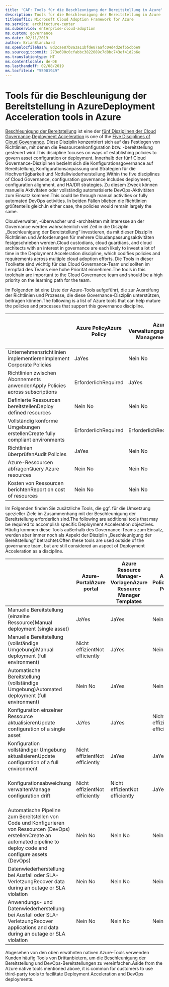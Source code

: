 ```yaml
---
title: 'CAF: Tools für die Beschleunigung der Bereitstellung in Azure'
description: Tools für die Beschleunigung der Bereitstellung in Azure
titleSuffix: Microsoft Cloud Adoption Framework for Azure
ms.service: architecture-center
ms.subservice: enterprise-cloud-adoption
ms.custom: governance
ms.date: 02/11/2019
author: BrianBlanchard
ms.openlocfilehash: 8d2cae87b8a3a11bfde87aafc04d4d2ef55cbbe9
ms.sourcegitcommit: 273e690c0cfabbc3822089c7d8bc743ef41d2b6e
ms.translationtype: HT
ms.contentlocale: de-DE
ms.lasthandoff: 02/08/2019
ms.locfileid: "55901949"
---
```

# <a name="deployment-acceleration-tools-in-azure"></a><span data-ttu-id="a6879-103">Tools für die Beschleunigung der Bereitstellung in Azure</span><span class="sxs-lookup"><span data-stu-id="a6879-103">Deployment Acceleration tools in Azure</span></span>

<span data-ttu-id="a6879-104">[Beschleunigung der Bereitstellung](overview.md) ist eine der [fünf Disziplinen der Cloud Governance](../governance-disciplines.md).</span><span class="sxs-lookup"><span data-stu-id="a6879-104">[Deployment Acceleration](overview.md) is one of the [Five Disciplines of Cloud Governance](../governance-disciplines.md).</span></span> <span data-ttu-id="a6879-105">Diese Disziplin konzentriert sich auf das Festlegen von Richtlinien, mit denen die Ressourcenkonfiguration bzw. -bereitstellung gesteuert wird.</span><span class="sxs-lookup"><span data-stu-id="a6879-105">This discipline focuses on ways of establishing policies to govern asset configuration or deployment.</span></span> <span data-ttu-id="a6879-106">Innerhalb der fünf Cloud Governance-Disziplinen bezieht sich die Konfigurationsgovernance auf Bereitstellung, Konfigurationsanpassung und Strategien für die Hochverfügbarkeit und Notfallwiederherstellung.</span><span class="sxs-lookup"><span data-stu-id="a6879-106">Within the five disciplines of Cloud Governance, configuration governance includes deployment, configuration alignment, and HA/DR strategies.</span></span> <span data-ttu-id="a6879-107">Zu diesem Zweck können manuelle Aktivitäten oder vollständig automatisierte DevOps-Aktivitäten zum Einsatz kommen.</span><span class="sxs-lookup"><span data-stu-id="a6879-107">This could be through manual activities or fully automated DevOps activities.</span></span> <span data-ttu-id="a6879-108">In beiden Fällen blieben die Richtlinien größtenteils gleich.</span><span class="sxs-lookup"><span data-stu-id="a6879-108">In either case, the policies would remain largely the same.</span></span>

<span data-ttu-id="a6879-109">Cloudverwalter, -überwacher und -architekten mit Interesse an der Governance werden wahrscheinlich viel Zeit in die Disziplin „Beschleunigung der Bereitstellung“ investieren, da mit dieser Disziplin Richtlinien und Anforderungen für mehrere Cloudanpassungsaktivitäten festgeschrieben werden.</span><span class="sxs-lookup"><span data-stu-id="a6879-109">Cloud custodians, cloud guardians, and cloud architects with an interest in governance are each likely to invest a lot of time in the Deployment Acceleration discipline, which codifies policies and requirements across multiple cloud adoption efforts.</span></span> <span data-ttu-id="a6879-110">Die Tools in dieser Toolkette sind wichtig für das Cloud Governance-Team und sollten im Lernpfad des Teams eine hohe Priorität einnehmen.</span><span class="sxs-lookup"><span data-stu-id="a6879-110">The tools in this toolchain are important to the Cloud Governance team and should be a high priority on the learning path for the team.</span></span>

<span data-ttu-id="a6879-111">Im Folgenden ist eine Liste der Azure-Tools aufgeführt, die zur Ausreifung der Richtlinien und Prozesse, die diese Governance-Disziplin unterstützen, beitragen können.</span><span class="sxs-lookup"><span data-stu-id="a6879-111">The following is a list of Azure tools that can help mature the policies and processes that support this governance discipline.</span></span>

|  |<span data-ttu-id="a6879-112">Azure Policy</span><span class="sxs-lookup"><span data-stu-id="a6879-112">Azure Policy</span></span>  |<span data-ttu-id="a6879-113">Azure-Verwaltungsgruppen</span><span class="sxs-lookup"><span data-stu-id="a6879-113">Azure Management Groups</span></span>  |<span data-ttu-id="a6879-114">Azure Resource Manager-Vorlagen</span><span class="sxs-lookup"><span data-stu-id="a6879-114">Azure Resource Manager Templates</span></span>  |<span data-ttu-id="a6879-115">Azure Blueprint</span><span class="sxs-lookup"><span data-stu-id="a6879-115">Azure Blueprints</span></span>  | <span data-ttu-id="a6879-116">Azure Resource Graph</span><span class="sxs-lookup"><span data-stu-id="a6879-116">Azure Resource Graph</span></span> | <span data-ttu-id="a6879-117">Azure Cost Management</span><span class="sxs-lookup"><span data-stu-id="a6879-117">Azure Cost Management</span></span> |
|---------|---------|---------|---------|---------|---------|---------|
|<span data-ttu-id="a6879-118">Unternehmensrichtlinien implementieren</span><span class="sxs-lookup"><span data-stu-id="a6879-118">Implement Corporate Policies</span></span>     |<span data-ttu-id="a6879-119">Ja</span><span class="sxs-lookup"><span data-stu-id="a6879-119">Yes</span></span> |<span data-ttu-id="a6879-120">Nein </span><span class="sxs-lookup"><span data-stu-id="a6879-120">No</span></span>  |<span data-ttu-id="a6879-121">Nein </span><span class="sxs-lookup"><span data-stu-id="a6879-121">No</span></span>  |<span data-ttu-id="a6879-122">Nein </span><span class="sxs-lookup"><span data-stu-id="a6879-122">No</span></span> | <span data-ttu-id="a6879-123">Nein </span><span class="sxs-lookup"><span data-stu-id="a6879-123">No</span></span> |<span data-ttu-id="a6879-124">Nein </span><span class="sxs-lookup"><span data-stu-id="a6879-124">No</span></span> |
|<span data-ttu-id="a6879-125">Richtlinien zwischen Abonnements anwenden</span><span class="sxs-lookup"><span data-stu-id="a6879-125">Apply Policies across subscriptions</span></span>     |<span data-ttu-id="a6879-126">Erforderlich</span><span class="sxs-lookup"><span data-stu-id="a6879-126">Required</span></span> |<span data-ttu-id="a6879-127">Ja</span><span class="sxs-lookup"><span data-stu-id="a6879-127">Yes</span></span>  |<span data-ttu-id="a6879-128">Nein </span><span class="sxs-lookup"><span data-stu-id="a6879-128">No</span></span>  |<span data-ttu-id="a6879-129">Nein </span><span class="sxs-lookup"><span data-stu-id="a6879-129">No</span></span> | <span data-ttu-id="a6879-130">Nein </span><span class="sxs-lookup"><span data-stu-id="a6879-130">No</span></span> |<span data-ttu-id="a6879-131">Nein </span><span class="sxs-lookup"><span data-stu-id="a6879-131">No</span></span> |
|<span data-ttu-id="a6879-132">Definierte Ressourcen bereitstellen</span><span class="sxs-lookup"><span data-stu-id="a6879-132">Deploy defined resources</span></span>     |<span data-ttu-id="a6879-133">Nein </span><span class="sxs-lookup"><span data-stu-id="a6879-133">No</span></span> |<span data-ttu-id="a6879-134">Nein </span><span class="sxs-lookup"><span data-stu-id="a6879-134">No</span></span>  |<span data-ttu-id="a6879-135">Ja</span><span class="sxs-lookup"><span data-stu-id="a6879-135">Yes</span></span>  |<span data-ttu-id="a6879-136">Nein </span><span class="sxs-lookup"><span data-stu-id="a6879-136">No</span></span> | <span data-ttu-id="a6879-137">Nein </span><span class="sxs-lookup"><span data-stu-id="a6879-137">No</span></span> |<span data-ttu-id="a6879-138">Nein </span><span class="sxs-lookup"><span data-stu-id="a6879-138">No</span></span> |
|<span data-ttu-id="a6879-139">Vollständig konforme Umgebungen erstellen</span><span class="sxs-lookup"><span data-stu-id="a6879-139">Create fully compliant environments</span></span>      |<span data-ttu-id="a6879-140">Erforderlich</span><span class="sxs-lookup"><span data-stu-id="a6879-140">Required</span></span> |<span data-ttu-id="a6879-141">Erforderlich</span><span class="sxs-lookup"><span data-stu-id="a6879-141">Required</span></span>  |<span data-ttu-id="a6879-142">Erforderlich</span><span class="sxs-lookup"><span data-stu-id="a6879-142">Required</span></span>  |<span data-ttu-id="a6879-143">Ja</span><span class="sxs-lookup"><span data-stu-id="a6879-143">Yes</span></span> | <span data-ttu-id="a6879-144">Nein </span><span class="sxs-lookup"><span data-stu-id="a6879-144">No</span></span> |<span data-ttu-id="a6879-145">Nein </span><span class="sxs-lookup"><span data-stu-id="a6879-145">No</span></span> |
|<span data-ttu-id="a6879-146">Richtlinien überprüfen</span><span class="sxs-lookup"><span data-stu-id="a6879-146">Audit Policies</span></span>      |<span data-ttu-id="a6879-147">Ja</span><span class="sxs-lookup"><span data-stu-id="a6879-147">Yes</span></span> |<span data-ttu-id="a6879-148">Nein </span><span class="sxs-lookup"><span data-stu-id="a6879-148">No</span></span>  |<span data-ttu-id="a6879-149">Nein </span><span class="sxs-lookup"><span data-stu-id="a6879-149">No</span></span>  |<span data-ttu-id="a6879-150">Nein </span><span class="sxs-lookup"><span data-stu-id="a6879-150">No</span></span> | <span data-ttu-id="a6879-151">Nein </span><span class="sxs-lookup"><span data-stu-id="a6879-151">No</span></span> |<span data-ttu-id="a6879-152">Nein </span><span class="sxs-lookup"><span data-stu-id="a6879-152">No</span></span> |
|<span data-ttu-id="a6879-153">Azure-Ressourcen abfragen</span><span class="sxs-lookup"><span data-stu-id="a6879-153">Query Azure resources</span></span>      |<span data-ttu-id="a6879-154">Nein </span><span class="sxs-lookup"><span data-stu-id="a6879-154">No</span></span> |<span data-ttu-id="a6879-155">Nein </span><span class="sxs-lookup"><span data-stu-id="a6879-155">No</span></span>  |<span data-ttu-id="a6879-156">Nein </span><span class="sxs-lookup"><span data-stu-id="a6879-156">No</span></span>  |<span data-ttu-id="a6879-157">Nein </span><span class="sxs-lookup"><span data-stu-id="a6879-157">No</span></span> |<span data-ttu-id="a6879-158">Ja</span><span class="sxs-lookup"><span data-stu-id="a6879-158">Yes</span></span> |<span data-ttu-id="a6879-159">Nein </span><span class="sxs-lookup"><span data-stu-id="a6879-159">No</span></span> |
|<span data-ttu-id="a6879-160">Kosten von Ressourcen berichten</span><span class="sxs-lookup"><span data-stu-id="a6879-160">Report on cost of resources</span></span>      |<span data-ttu-id="a6879-161">Nein </span><span class="sxs-lookup"><span data-stu-id="a6879-161">No</span></span> |<span data-ttu-id="a6879-162">Nein </span><span class="sxs-lookup"><span data-stu-id="a6879-162">No</span></span>  |<span data-ttu-id="a6879-163">Nein </span><span class="sxs-lookup"><span data-stu-id="a6879-163">No</span></span>  |<span data-ttu-id="a6879-164">Nein </span><span class="sxs-lookup"><span data-stu-id="a6879-164">No</span></span> |<span data-ttu-id="a6879-165">Nein </span><span class="sxs-lookup"><span data-stu-id="a6879-165">No</span></span> |<span data-ttu-id="a6879-166">Ja</span><span class="sxs-lookup"><span data-stu-id="a6879-166">Yes</span></span> |

<span data-ttu-id="a6879-167">Im Folgenden finden Sie zusätzliche Tools, die ggf. für die Umsetzung spezieller Ziele im Zusammenhang mit der Beschleunigung der Bereitstellung erforderlich sind.</span><span class="sxs-lookup"><span data-stu-id="a6879-167">The following are additional tools that may be required to accomplish specific Deployment Acceleration objectives.</span></span> <span data-ttu-id="a6879-168">Häufig kommen diese Tools außerhalb des Governance-Teams zum Einsatz, werden aber immer noch als Aspekt der Disziplin „Beschleunigung der Bereitstellung“ betrachtet.</span><span class="sxs-lookup"><span data-stu-id="a6879-168">Often these tools are used outside of the governance team, but are still considered an aspect of Deployment Acceleration as a discipline.</span></span>

|  |<span data-ttu-id="a6879-169">Azure-Portal</span><span class="sxs-lookup"><span data-stu-id="a6879-169">Azure portal</span></span>  |<span data-ttu-id="a6879-170">Azure Resource Manager-Vorlagen</span><span class="sxs-lookup"><span data-stu-id="a6879-170">Azure Resource Manager Templates</span></span>  |<span data-ttu-id="a6879-171">Azure Policy</span><span class="sxs-lookup"><span data-stu-id="a6879-171">Azure Policy</span></span>  | <span data-ttu-id="a6879-172">Azure DevOps</span><span class="sxs-lookup"><span data-stu-id="a6879-172">Azure DevOps</span></span> | <span data-ttu-id="a6879-173">Azure Backup</span><span class="sxs-lookup"><span data-stu-id="a6879-173">Azure Backup</span></span> | <span data-ttu-id="a6879-174">Azure Site Recovery</span><span class="sxs-lookup"><span data-stu-id="a6879-174">Azure Site Recovery</span></span> |
|---------|---------|---------|---------|---------|---------|---------|
|<span data-ttu-id="a6879-175">Manuelle Bereitstellung (einzelne Ressource)</span><span class="sxs-lookup"><span data-stu-id="a6879-175">Manual deployment (single asset)</span></span>     | <span data-ttu-id="a6879-176">Ja</span><span class="sxs-lookup"><span data-stu-id="a6879-176">Yes</span></span> | <span data-ttu-id="a6879-177">Ja</span><span class="sxs-lookup"><span data-stu-id="a6879-177">Yes</span></span>  | <span data-ttu-id="a6879-178">Nein </span><span class="sxs-lookup"><span data-stu-id="a6879-178">No</span></span>  | <span data-ttu-id="a6879-179">Nicht effizient</span><span class="sxs-lookup"><span data-stu-id="a6879-179">Not efficiently</span></span> | <span data-ttu-id="a6879-180">Nein </span><span class="sxs-lookup"><span data-stu-id="a6879-180">No</span></span> | <span data-ttu-id="a6879-181">Ja</span><span class="sxs-lookup"><span data-stu-id="a6879-181">Yes</span></span> |
|<span data-ttu-id="a6879-182">Manuelle Bereitstellung (vollständige Umgebung)</span><span class="sxs-lookup"><span data-stu-id="a6879-182">Manual deployment (full environment)</span></span>     | <span data-ttu-id="a6879-183">Nicht effizient</span><span class="sxs-lookup"><span data-stu-id="a6879-183">Not efficiently</span></span> | <span data-ttu-id="a6879-184">Ja</span><span class="sxs-lookup"><span data-stu-id="a6879-184">Yes</span></span> | <span data-ttu-id="a6879-185">Nein </span><span class="sxs-lookup"><span data-stu-id="a6879-185">No</span></span>  | <span data-ttu-id="a6879-186">Nicht effizient</span><span class="sxs-lookup"><span data-stu-id="a6879-186">Not efficiently</span></span> | <span data-ttu-id="a6879-187">Nein </span><span class="sxs-lookup"><span data-stu-id="a6879-187">No</span></span> | <span data-ttu-id="a6879-188">Ja</span><span class="sxs-lookup"><span data-stu-id="a6879-188">Yes</span></span> |
|<span data-ttu-id="a6879-189">Automatische Bereitstellung (vollständige Umgebung)</span><span class="sxs-lookup"><span data-stu-id="a6879-189">Automated deployment (full environment)</span></span>     | <span data-ttu-id="a6879-190">Nein </span><span class="sxs-lookup"><span data-stu-id="a6879-190">No</span></span>  | <span data-ttu-id="a6879-191">Ja</span><span class="sxs-lookup"><span data-stu-id="a6879-191">Yes</span></span>  | <span data-ttu-id="a6879-192">Nein</span><span class="sxs-lookup"><span data-stu-id="a6879-192">No</span></span>  | <span data-ttu-id="a6879-193">Ja</span><span class="sxs-lookup"><span data-stu-id="a6879-193">Yes</span></span>  | <span data-ttu-id="a6879-194">Nein</span><span class="sxs-lookup"><span data-stu-id="a6879-194">No</span></span> | <span data-ttu-id="a6879-195">Ja</span><span class="sxs-lookup"><span data-stu-id="a6879-195">Yes</span></span> |
|<span data-ttu-id="a6879-196">Konfiguration einzelner Ressource aktualisieren</span><span class="sxs-lookup"><span data-stu-id="a6879-196">Update configuration of a single asset</span></span>     | <span data-ttu-id="a6879-197">Ja</span><span class="sxs-lookup"><span data-stu-id="a6879-197">Yes</span></span> | <span data-ttu-id="a6879-198">Ja</span><span class="sxs-lookup"><span data-stu-id="a6879-198">Yes</span></span> | <span data-ttu-id="a6879-199">Nicht effizient</span><span class="sxs-lookup"><span data-stu-id="a6879-199">Not efficiently</span></span> | <span data-ttu-id="a6879-200">Nicht effizient</span><span class="sxs-lookup"><span data-stu-id="a6879-200">Not efficiently</span></span> | <span data-ttu-id="a6879-201">Nein </span><span class="sxs-lookup"><span data-stu-id="a6879-201">No</span></span> | <span data-ttu-id="a6879-202">Ja – während der Replikation</span><span class="sxs-lookup"><span data-stu-id="a6879-202">Yes - during replication</span></span> |
|<span data-ttu-id="a6879-203">Konfiguration vollständiger Umgebung aktualisieren</span><span class="sxs-lookup"><span data-stu-id="a6879-203">Update configuration of a full environment</span></span>     | <span data-ttu-id="a6879-204">Nicht effizient</span><span class="sxs-lookup"><span data-stu-id="a6879-204">Not efficiently</span></span> | <span data-ttu-id="a6879-205">Ja</span><span class="sxs-lookup"><span data-stu-id="a6879-205">Yes</span></span> | <span data-ttu-id="a6879-206">Ja</span><span class="sxs-lookup"><span data-stu-id="a6879-206">Yes</span></span> | <span data-ttu-id="a6879-207">Ja</span><span class="sxs-lookup"><span data-stu-id="a6879-207">Yes</span></span>  | <span data-ttu-id="a6879-208">Nein </span><span class="sxs-lookup"><span data-stu-id="a6879-208">No</span></span> | <span data-ttu-id="a6879-209">Ja – während der Replikation</span><span class="sxs-lookup"><span data-stu-id="a6879-209">Yes - during replication</span></span> |
|<span data-ttu-id="a6879-210">Konfigurationsabweichung verwalten</span><span class="sxs-lookup"><span data-stu-id="a6879-210">Manage configuration drift</span></span>     | <span data-ttu-id="a6879-211">Nicht effizient</span><span class="sxs-lookup"><span data-stu-id="a6879-211">Not efficiently</span></span> | <span data-ttu-id="a6879-212">Nicht effizient</span><span class="sxs-lookup"><span data-stu-id="a6879-212">Not efficiently</span></span> | <span data-ttu-id="a6879-213">Ja</span><span class="sxs-lookup"><span data-stu-id="a6879-213">Yes</span></span>  | <span data-ttu-id="a6879-214">Ja</span><span class="sxs-lookup"><span data-stu-id="a6879-214">Yes</span></span>  | <span data-ttu-id="a6879-215">Nein </span><span class="sxs-lookup"><span data-stu-id="a6879-215">No</span></span> | <span data-ttu-id="a6879-216">Ja – während der Replikation</span><span class="sxs-lookup"><span data-stu-id="a6879-216">Yes - during replication</span></span> |
|<span data-ttu-id="a6879-217">Automatische Pipeline zum Bereitstellen von Code und Konfigurieren von Ressourcen (DevOps) erstellen</span><span class="sxs-lookup"><span data-stu-id="a6879-217">Create an automated pipeline to deploy code and configure assets (DevOps)</span></span>     | <span data-ttu-id="a6879-218">Nein </span><span class="sxs-lookup"><span data-stu-id="a6879-218">No</span></span> | <span data-ttu-id="a6879-219">Nein </span><span class="sxs-lookup"><span data-stu-id="a6879-219">No</span></span> | <span data-ttu-id="a6879-220">Nein </span><span class="sxs-lookup"><span data-stu-id="a6879-220">No</span></span> | <span data-ttu-id="a6879-221">Ja</span><span class="sxs-lookup"><span data-stu-id="a6879-221">Yes</span></span> | <span data-ttu-id="a6879-222">Nein </span><span class="sxs-lookup"><span data-stu-id="a6879-222">No</span></span> | <span data-ttu-id="a6879-223">Nein </span><span class="sxs-lookup"><span data-stu-id="a6879-223">No</span></span> |
|<span data-ttu-id="a6879-224">Datenwiederherstellung bei Ausfall oder SLA-Verletzung</span><span class="sxs-lookup"><span data-stu-id="a6879-224">Recover data during an outage or SLA violation</span></span>     | <span data-ttu-id="a6879-225">Nein </span><span class="sxs-lookup"><span data-stu-id="a6879-225">No</span></span> | <span data-ttu-id="a6879-226">Nein </span><span class="sxs-lookup"><span data-stu-id="a6879-226">No</span></span> | <span data-ttu-id="a6879-227">Nein </span><span class="sxs-lookup"><span data-stu-id="a6879-227">No</span></span> | <span data-ttu-id="a6879-228">Ja</span><span class="sxs-lookup"><span data-stu-id="a6879-228">Yes</span></span> | <span data-ttu-id="a6879-229">Ja</span><span class="sxs-lookup"><span data-stu-id="a6879-229">Yes</span></span> | <span data-ttu-id="a6879-230">Ja</span><span class="sxs-lookup"><span data-stu-id="a6879-230">Yes</span></span> |
|<span data-ttu-id="a6879-231">Anwendungs- und Datenwiederherstellung bei Ausfall oder SLA-Verletzung</span><span class="sxs-lookup"><span data-stu-id="a6879-231">Recover applications and data during an outage or SLA violation</span></span>     | <span data-ttu-id="a6879-232">Nein </span><span class="sxs-lookup"><span data-stu-id="a6879-232">No</span></span> | <span data-ttu-id="a6879-233">Nein </span><span class="sxs-lookup"><span data-stu-id="a6879-233">No</span></span> | <span data-ttu-id="a6879-234">Nein </span><span class="sxs-lookup"><span data-stu-id="a6879-234">No</span></span> | <span data-ttu-id="a6879-235">Ja</span><span class="sxs-lookup"><span data-stu-id="a6879-235">Yes</span></span> | <span data-ttu-id="a6879-236">Nein</span><span class="sxs-lookup"><span data-stu-id="a6879-236">No</span></span> | <span data-ttu-id="a6879-237">Ja</span><span class="sxs-lookup"><span data-stu-id="a6879-237">Yes</span></span> |

<span data-ttu-id="a6879-238">Abgesehen von den oben erwähnten nativen Azure-Tools verwenden Kunden häufig Tools von Drittanbietern, um die Beschleunigung der Bereitstellung und DevOps-Bereitstellungen zu vereinfachen.</span><span class="sxs-lookup"><span data-stu-id="a6879-238">Aside from the Azure native tools mentioned above, it is common for customers to use third-party tools to facilitate Deployment Acceleration and DevOps deployments.</span></span>
